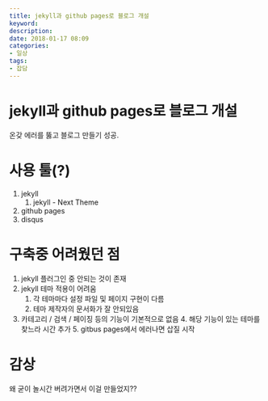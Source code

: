 ```yaml
---
title: jekyll과 github pages로 블로그 개설
keyword: 
description:
date: 2018-01-17 08:09
categories:
- 일상
tags:
- 잡담
---
```

# jekyll과 github pages로 블로그 개설
온갖 에러를 뚫고 블로그 만들기 성공.

# 사용 툴(?)
1. jekyll
    1. jekyll - Next Theme
2. github pages
3. disqus

# 구축중 어려웠던 점
1. jekyll 플러그인 중 안되는 것이 존재
2. jekyll 테마 적용이 어려움
    1. 각 테마마다 설정 파일 및 페이지 구현이 다름
    2. 테마 제작자의 문서화가 잘 안되있음
3. 카테고리 / 검색 / 페이징 등의 기능이 기본적으로 없음
    4. 해당 기능이 있는 테마를 찾느라 시간 추가
    5. gitbus pages에서 에러나면 삽질 시작

# 감상
왜 굳이 놀시간 버려가면서 이걸 만들었지??